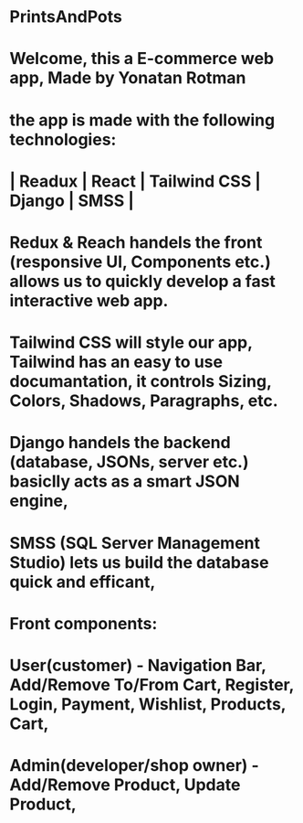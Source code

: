 # PrintsAndPots
# Welcome, this a E-commerce web app, Made by Yonatan Rotman


# the app is made with the following technologies:
# | Readux | React | Tailwind CSS | Django | SMSS | 

# Redux & Reach handels the front (responsive UI, Components etc.) allows us to quickly develop a fast interactive web app.
# Tailwind CSS will style our app, Tailwind has an easy to use documantation, it controls Sizing, Colors, Shadows, Paragraphs, etc. 
# Django handels the backend (database, JSONs, server etc.) basiclly acts as a smart JSON engine,
# SMSS (SQL Server Management Studio) lets us build the database quick and efficant, 

# Front components: 
# User(customer) - Navigation Bar, Add/Remove To/From Cart, Register, Login, Payment, Wishlist, Products, Cart, 
# Admin(developer/shop owner) - Add/Remove Product, Update Product,




